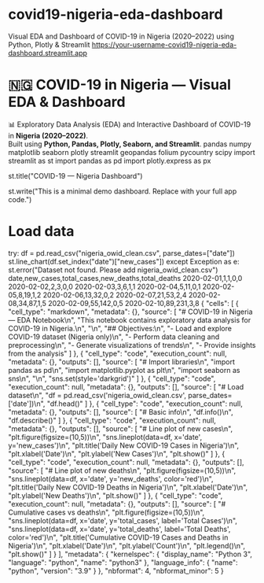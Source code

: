 # covid19-nigeria-eda-dashboard
Visual EDA and Dashboard of COVID-19 in Nigeria (2020–2022) using Python, Plotly &amp; Streamlit
https://your-username-covid19-nigeria-eda-dashboard.streamlit.app
# 🇳🇬 COVID-19 in Nigeria — Visual EDA & Dashboard

📊 Exploratory Data Analysis (EDA) and Interactive Dashboard of COVID-19 in **Nigeria (2020–2022)**.  
Built using **Python, Pandas, Plotly, Seaborn, and Streamlit**.
pandas
numpy
matplotlib
seaborn
plotly
streamlit
geopandas
folium
pycountry
scipy
import streamlit as st
import pandas as pd
import plotly.express as px

st.title("COVID-19 — Nigeria Dashboard")

st.write("This is a minimal demo dashboard. Replace with your full app code.")

# Load data
try:
    df = pd.read_csv("nigeria_owid_clean.csv", parse_dates=["date"])
    st.line_chart(df.set_index("date")["new_cases"])
except Exception as e:
    st.error("Dataset not found. Please add nigeria_owid_clean.csv")
date,new_cases,total_cases,new_deaths,total_deaths
2020-02-01,1,1,0,0
2020-02-02,2,3,0,0
2020-02-03,3,6,1,1
2020-02-04,5,11,0,1
2020-02-05,8,19,1,2
2020-02-06,13,32,0,2
2020-02-07,21,53,2,4
2020-02-08,34,87,1,5
2020-02-09,55,142,0,5
2020-02-10,89,231,3,8
{
 "cells": [
  {
   "cell_type": "markdown",
   "metadata": {},
   "source": [
    "# COVID-19 in Nigeria — EDA Notebook\n",
    "This notebook contains exploratory data analysis for COVID-19 in Nigeria.\n",
    "\n",
    "## Objectives:\n",
    "- Load and explore COVID-19 dataset (Nigeria only)\n",
    "- Perform data cleaning and preprocessing\n",
    "- Generate visualizations of trends\n",
    "- Provide insights from the analysis"
   ]
  },
  {
   "cell_type": "code",
   "execution_count": null,
   "metadata": {},
   "outputs": [],
   "source": [
    "# Import libraries\n",
    "import pandas as pd\n",
    "import matplotlib.pyplot as plt\n",
    "import seaborn as sns\n",
    "\n",
    "sns.set(style='darkgrid')"
   ]
  },
  {
   "cell_type": "code",
   "execution_count": null,
   "metadata": {},
   "outputs": [],
   "source": [
    "# Load dataset\n",
    "df = pd.read_csv('nigeria_owid_clean.csv', parse_dates=['date'])\n",
    "df.head()"
   ]
  },
  {
   "cell_type": "code",
   "execution_count": null,
   "metadata": {},
   "outputs": [],
   "source": [
    "# Basic info\n",
    "df.info()\n",
    "df.describe()"
   ]
  },
  {
   "cell_type": "code",
   "execution_count": null,
   "metadata": {},
   "outputs": [],
   "source": [
    "# Line plot of new cases\n",
    "plt.figure(figsize=(10,5))\n",
    "sns.lineplot(data=df, x='date', y='new_cases')\n",
    "plt.title('Daily New COVID-19 Cases in Nigeria')\n",
    "plt.xlabel('Date')\n",
    "plt.ylabel('New Cases')\n",
    "plt.show()"
   ]
  },
  {
   "cell_type": "code",
   "execution_count": null,
   "metadata": {},
   "outputs": [],
   "source": [
    "# Line plot of new deaths\n",
    "plt.figure(figsize=(10,5))\n",
    "sns.lineplot(data=df, x='date', y='new_deaths', color='red')\n",
    "plt.title('Daily New COVID-19 Deaths in Nigeria')\n",
    "plt.xlabel('Date')\n",
    "plt.ylabel('New Deaths')\n",
    "plt.show()"
   ]
  },
  {
   "cell_type": "code",
   "execution_count": null,
   "metadata": {},
   "outputs": [],
   "source": [
    "# Cumulative cases vs deaths\n",
    "plt.figure(figsize=(10,5))\n",
    "sns.lineplot(data=df, x='date', y='total_cases', label='Total Cases')\n",
    "sns.lineplot(data=df, x='date', y='total_deaths', label='Total Deaths', color='red')\n",
    "plt.title('Cumulative COVID-19 Cases and Deaths in Nigeria')\n",
    "plt.xlabel('Date')\n",
    "plt.ylabel('Count')\n",
    "plt.legend()\n",
    "plt.show()"
   ]
  }
 ],
 "metadata": {
  "kernelspec": {
   "display_name": "Python 3",
   "language": "python",
   "name": "python3"
  },
  "language_info": {
   "name": "python",
   "version": "3.9"
  }
 },
 "nbformat": 4,
 "nbformat_minor": 5
}
